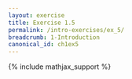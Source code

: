 ```yaml
---
layout: exercise
title: Exercise 1.5
permalink: /intro-exercises/ex_5/
breadcrumb: 1-Introduction
canonical_id: ch1ex5
---
```


{% include mathjax_support %}
